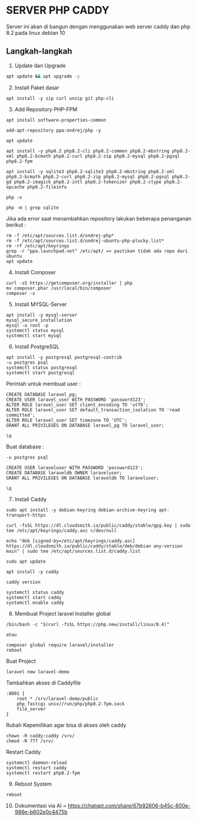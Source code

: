 # SERVER PHP CADDY
Server ini akan di bangun dengan menggunakan web server caddy dan php 8.2 pada linux debian 10

## Langkah-langkah
1. Update dan Upgrade
```bash
apt update && apt upgrade -y
```

2. Install Paket dasar
```
apt install -y zip curl unzip git php-cli
```

3. Add Repository PHP-FPM
```
apt install software-properties-common

add-apt-repository ppa:ondrej/php -y

apt update

apt install -y php8.2 php8.2-cli php8.2-common php8.2-mbstring php8.2-xml php8.2-bcmath php8.2-curl php8.2-zip php8.2-mysql php8.2-pgsql php8.2-fpm

apt install -y sqlite3 php8.2-sqlite3 php8.2-mbstring php8.2-xml php8.2-bcmath php8.2-curl php8.2-zip php8.2-mysql php8.2-pgsql php8.2-gd php8.2-imagick php8.2-intl php8.2-tokenizer php8.2-ctype php8.2-opcache php8.2-fileinfo

php -v

php -m | grep sqlite
```

Jika ada error saat menambahkan repository lakukan beberapa penanganan berikut :
```
rm -f /etc/apt/sources.list.d/ondrej-php*
rm -f /etc/apt/sources.list.d/ondrej-ubuntu-php-plucky.list*
rm -rf /etc/apt/keyrings
grep -r "ppa.launchpad.net" /etc/apt/ => pastikan tidak ada repo dari ubuntu
apt update
```


4. Install Composer
```
curl -sS https://getcomposer.org/installer | php
mv composer.phar /usr/local/bin/composer
composer -v
```

5. Install MYSQL-Server
```
apt install -y mysql-server
mysql_secure_installation
mysql -u root -p
systemctl status mysql
systemctl start mysql
```

6. Install PostgreSQL
```
apt install -y postgresql postgresql-contrib
-u postgres psql
systemctl status postgresql
systemctl start postgresql
```

Perintah untuk membuat user :
```
CREATE DATABASE laravel_pg;
CREATE USER laravel_user WITH PASSWORD 'password123';
ALTER ROLE laravel_user SET client_encoding TO 'utf8';
ALTER ROLE laravel_user SET default_transaction_isolation TO 'read committed';
ALTER ROLE laravel_user SET timezone TO 'UTC';
GRANT ALL PRIVILEGES ON DATABASE laravel_pg TO laravel_user;

\q
```

Buat database :
```
-u postgres psql

CREATE USER laraveluser WITH PASSWORD 'password123';
CREATE DATABASE laraveldb OWNER laraveluser;
GRANT ALL PRIVILEGES ON DATABASE laraveldb TO laraveluser;

\q
```

7. Install Caddy
```
sudo apt install -y debian-keyring debian-archive-keyring apt-transport-https

curl -fsSL https://dl.cloudsmith.io/public/caddy/stable/gpg.key | sudo tee /etc/apt/keyrings/caddy.asc >/dev/null

echo "deb [signed-by=/etc/apt/keyrings/caddy.asc] https://dl.cloudsmith.io/public/caddy/stable/deb/debian any-version main" | sudo tee /etc/apt/sources.list.d/caddy.list

sudo apt update

apt install -y caddy

caddy version

systemctl status caddy
systemctl start caddy
systemctl enable caddy
```

8. Membuat Project laravel
Installer global
```
/bin/bash -c "$(curl -fsSL https://php.new/install/linux/8.4)"

atau

composer global require laravel/installer
reboot
```

Buat Project
```
laravel new laravel-demo
```

Tambahkan akses di Caddyfile
```
:8001 {
    root * /srv/laravel-demo/public
    php_fastcgi unix//run/php/php8.2-fpm.sock
    file_server
}
```

Rubah Kepemilikan agar bisa di akses oleh caddy
```
chown -R caddy:caddy /srv/
chmod -R 777 /srv/
```

Restart Caddy
```
systemctl daemon-reload
systemctl restart caddy
systemctl restart php8.2-fpm
```

9. Reboot System 
```
reboot
```

10. Dokumentasi via AI = https://chatgpt.com/share/67b92606-b45c-800e-986e-b602e0c4475b
